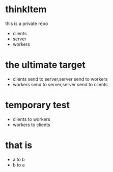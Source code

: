 # thinkItem
this is a private repo

* clients
* server
* workers

# the ultimate target
* clients send to server,server send to workers
* workers send to server,server send to clients

# temporary test
* clients to workers
* workers to clients

# that is
* a to b
* b to a
